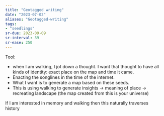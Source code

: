```yaml
---
title: "Geotagged writing"
date: "2023-07-02"
aliases: "Geotagged-writing"
tags:
- "seedlings"
sr-due: 2023-09-09
sr-interval: 39
sr-ease: 250
---
```


Tool:
- when I am walking, I jot down a thought. I want that thought to have all kinds of identity: exact place on the map and time it came.
- Enacting the songlines in the time of the internet.
- What I want is to generate a map based on these seeds.
- This is using walking to generate insights -> meaning of place -> recreating landscape (the map created from this is your universe)

If I am interested in memory and walking then this naturally traverses history